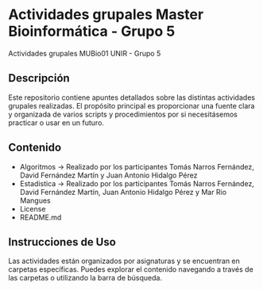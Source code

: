 # Actividades grupales Master Bioinformática - Grupo 5 

Actividades grupales MUBio01 UNIR - Grupo 5

## Descripción

Este repositorio contiene apuntes detallados sobre las distintas actividades grupales realizadas. El propósito principal es proporcionar una fuente clara y organizada de varios scripts y procedimientos por si necesitásemos practicar o usar en un futuro.

## Contenido

- Algoritmos -> Realizado por los participantes Tomás Narros Fernández, David Fernández Martín y Juan Antonio Hidalgo Pérez
- Estadistica -> Realizado por los participantes Tomás Narros Fernández, David Fernández Martín, Juan Antonio Hidalgo Pérez y Mar Rio Mangues
- License
- README.md

## Instrucciones de Uso

Las actividades están organizados por asignaturas y se encuentran en carpetas específicas. Puedes explorar el contenido navegando a través de las carpetas o utilizando la barra de búsqueda.

